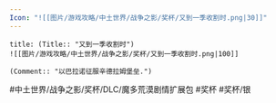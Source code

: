 ```yaml
---
Icon: "![[图片/游戏攻略/中土世界/战争之影/奖杯/又到一季收割时.png|30]]"
---
```

```ad-common-silver-trophy
title: (Title:: "又到一季收割时")
![[图片/游戏攻略/中土世界/战争之影/奖杯/又到一季收割时.png|100]]

(Comment:: "以巴拉诺征服辛德拉姆堡垒.")
```

#中土世界/战争之影/奖杯/DLC/魔多荒漠剧情扩展包 #奖杯 #奖杯/银

